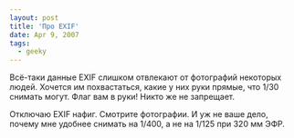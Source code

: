 ```yaml
---
layout: post
title: 'Про EXIF'
date: Apr 9, 2007
tags:
  - geeky
---
```


Всё-таки данные EXIF слишком отвлекают от фотографий некоторых людей. Хочется им похвастаться, какие у них руки прямые, что 1/30 снимать могут. Флаг вам в руки! Никто же не запрещает.

Отключаю EXIF нафиг. Смотрите фотографии. И уж не ваше дело, почему мне удобнее снимать на 1/400, а не на 1/125 при 320 мм ЭФР.
